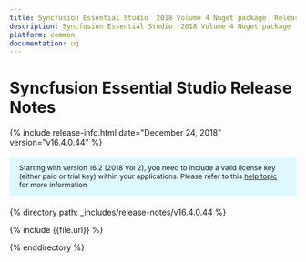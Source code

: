 ```yaml
---
title: Syncfusion Essential Studio  2018 Volume 4 Nuget package  Release Notes  
description: Syncfusion Essential Studio  2018 Volume 4 Nuget package  Release Notes  
platform: common
documentation: ug
---
```


# Syncfusion Essential Studio  Release Notes  

{% include release-info.html date="December 24, 2018"   version="v16.4.0.44" %} 

<style>
#license {
    font-size: .88em!important;
margin-top: 1.5em;     margin-bottom: 1.5em;
    background-color: #def8ff;
    padding: 10px 17px 14px;
}
</style>

<div id="license">
Starting with version 16.2 (2018 Vol 2), you need to include a valid license key (either paid or trial key) within your applications. 
Please refer to this <a href="/common/essential-studio/licensing/license-key">help topic</a> for more information 
</div>

{% directory path: _includes/release-notes/v16.4.0.44 %}

{% include {{file.url}} %}

{% enddirectory %}